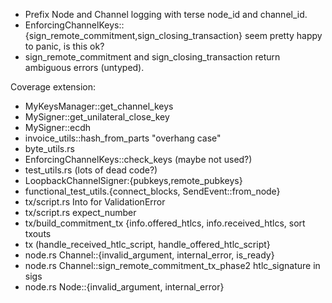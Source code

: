
* Prefix Node and Channel logging with terse node_id and channel_id.
* EnforcingChannelKeys::{sign_remote_commitment,sign_closing_transaction}
  seem pretty happy to panic, is this ok?
* sign_remote_commitment and sign_closing_transaction return ambiguous errors (untyped).

Coverage extension:
* MyKeysManager::get_channel_keys
* MySigner::get_unilateral_close_key
* MySigner::ecdh
* invoice_utils::hash_from_parts "overhang case"
* byte_utils.rs
* EnforcingChannelKeys::check_keys (maybe not used?)
* test_utils.rs (lots of dead code?)
* LoopbackChannelSigner:{pubkeys,remote_pubkeys}
* functional_test_utils.{connect_blocks, SendEvent::from_node}
* tx/script.rs Into<String> for ValidationError
* tx/script.rs expect_number
* tx/build_commitment_tx {info.offered_htlcs, info.received_htlcs, sort txouts
* tx (handle_received_htlc_script, handle_offered_htlc_script}
* node.rs Channel::{invalid_argument, internal_error, is_ready}
* node.rs Channel::sign_remote_commitment_tx_phase2 htlc_signature in sigs
* node.rs Node::{invalid_argument, internal_error}
